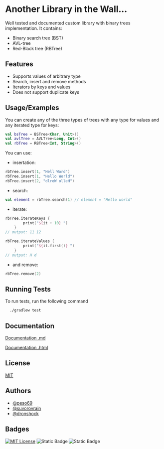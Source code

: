 
# Another Library in the Wall...

Well tested and documented custom library with binary trees implementation.
It contains:
- Binary search tree (BST)
- AVL-tree
- Red-Black tree (RBTree)



## Features

- Supports values of arbitrary type
- Search, insert and remove methods
- Iterators by keys and values 
- Does not support duplicate keys


## Usage/Examples

You can create any of the three types of trees with any type for values and any iterated type for keys:
```kotlin
val bsTree = BSTree<Char, Unit>()
val avlTree = AVLTree<Long, Int>()
val rbTree = RBTree<Int, String>()
```
You can use:
- insertation:
```kotlin
rbTree.insert(1, "Hell Word")
rbTree.insert(1, "Hello World")
rbTree.insert(2, "dlroW olleH")
```
- search:
```kotlin
val element = rbTree.search(1) // element = "Hello world"
```
- iterate:
```kotlin
rbTree.iterateKeys {
        print("${it + 10} ")
    }
// output: 11 12

rbTree.iterateValues {
        print("${it.first()} ")
    }
// output: H d
```
- and remove:
```kotlin
rbTree.remove(2)
```


## Running Tests

To run tests, run the following command

```bash
  ./gradlew test
```

## Documentation

[Documentation .md](https://github.com/spbu-coding-2023/trees-7/blob/main/docs/gfm/Documentation.md)

[Documentation .html](https://github.com/spbu-coding-2023/trees-7/blob/main/docs/html/Documentation.html)

## License

[MIT](https://choosealicense.com/licenses/mit/)


## Authors

- [@peso69](https://github.com/Sem4kok)
- [@suvorovrain](https://github.com/suvorovrain)
- [@dronshock](https://github.com/DronShock)


## Badges

[![MIT License](https://img.shields.io/badge/License-MIT-green.svg)](https://choosealicense.com/licenses/mit/)
![Static Badge](https://img.shields.io/badge/Kotlin-purple?style=flat&logo=kotlin)
![Static Badge](https://img.shields.io/badge/Gradle-8.6-green?style=flat&logo=gradle&logoColor=%2302303A)


